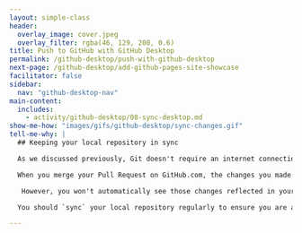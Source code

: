 ```yaml
---
layout: simple-class
header:
  overlay_image: cover.jpeg
  overlay_filter: rgba(46, 129, 200, 0.6)
title: Push to GitHub with GitHub Desktop
permalink: /github-desktop/push-with-github-desktop
next-page: /github-desktop/add-github-pages-site-showcase
facilitator: false
sidebar:
  nav: "github-desktop-nav"
main-content:
  includes:
    - activity/github-desktop/08-sync-desktop.md
show-me-how: "images/gifs/github-desktop/sync-changes.gif"
tell-me-why: |
  ## Keeping your local repository in sync

  As we discussed previously, Git doesn't require an internet connection which means it doesn't communicate with remote repositories unless explicitly instructed to do so.

  When you merge your Pull Request on GitHub.com, the changes you made locally are merged into the `master` branch on the _remote_ repository on GitHub.

   However, you won't automatically see those changes reflected in your local copy until you do another sync.

  You should `sync` your local repository regularly to ensure you are always working with the most recent copies of the files in the repository.

---
```

